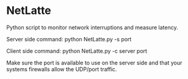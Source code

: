 # NetLatte
Python script to monitor network interruptions and measure latency.

Server side command:
python NetLatte.py -s port

Client side command:
python NetLatte.py -c server port

Make sure the port is available to use on the server side and that your systems firewalls allow the UDP/port traffic. 
